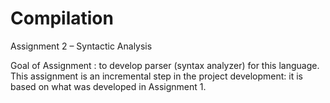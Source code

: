 # Compilation
Assignment 2 – Syntactic Analysis




Goal of Assignment : to develop parser (syntax analyzer) for this language. 
This assignment is an incremental step in the project development: it is based on what was developed in Assignment 1. 
